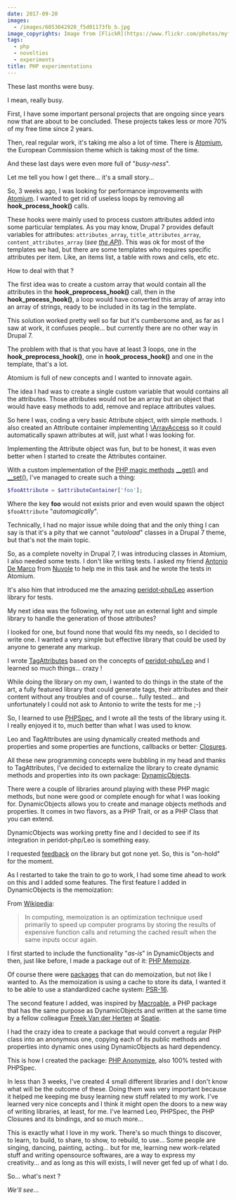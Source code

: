 ```yaml
---
date: 2017-09-20
images:
  - /images/6053042920_f5d01173fb_b.jpg
image_copyrights: Image from [FlickR](https://www.flickr.com/photos/myfuturedotcom/6053042920).
tags:
  - php
  - novelties
  - experiments
title: PHP experimentations
---
```

These last months were busy.

I mean, really busy.

First, I have some important personal projects that are ongoing since years now that are about to be concluded.
These projects takes less or more 70% of my free time since 2 years.

Then, real regular work, it's taking me also a lot of time.
There is [Atomium](https://github.com/ec-europa/atomium), the European Commission theme which is taking most of the time.

And these last days were even more full of "_busy-ness_".

Let me tell you how I get there... it's a small story...

<!--break-->

So, 3 weeks ago, I was looking for performance improvements with [Atomium](https://github.com/ec-europa/atomium). I wanted to get rid of useless loops by removing all **hook_process_hook()** calls.

These hooks were mainly used to process custom attributes added into some particular templates. As you may know, Drupal 7 provides default variables for attributes: `attributes_array`, `title_attributes_array`, `content_attributes_array` (_see [the API](https://api.drupal.org/api/drupal/includes%21theme.inc/function/_template_preprocess_default_variables/7.x)_).
This was ok for most of the templates we had, but there are some templates who requires specific attributes per item. Like, an items list, a table with rows and cells, etc etc.

How to deal with that ?

The first idea was to create a custom array that would contain all the attributes in the **hook_preprocess_hook()** call, then in the **hook_process_hook()**, a loop would have converted this array of array into an array of strings, ready to be included in its tag in the template.

This solution worked pretty well so far but it's cumbersome and, as far as I saw at work, it confuses people... but currently there are no other way in Drupal 7.

The problem with that is that you have at least 3 loops, one in the **hook_preprocess_hook()**, one in **hook_process_hook()** and one in the template, that's a lot.


Atomium is full of new concepts and I wanted to innovate again.


The idea I had was to create a single custom variable that would contains all the attributes. Those attributes would not be an array but an object that would have easy methods to add, remove and replace attributes values.

So here I was, coding a very basic Attribute object, with simple methods. I also created an Attribute container implementing [\ArrayAccess](http://php.net/manual/en/class.arrayaccess.php) so it could automatically spawn attributes at will, just what I was looking for.

Implementing the Attribute object was fun, but to be honest, it was even better when I started to create the Attributes container.

With a custom implementation of the [PHP magic methods](http://php.net/manual/en/language.oop5.magic.php) [__get()](http://php.net/manual/en/language.oop5.overloading.php#object.set) and [__set()](http://php.net/manual/en/language.oop5.overloading.php#object.set), I've managed to create such a thing:

```php
$fooAttribute = $attributeContainer['foo'];
```

Where the key **foo** would not exists prior and even would spawn the object `$fooAttribute` "_automagically_".

Technically, I had no major issue while doing that and the only thing I can say is that it's a pity that we cannot "_autoload_" classes in a Drupal 7 theme, but that's not the main topic.

So, as a complete novelty in Drupal 7, I was introducing classes in Atomium, I also needed some tests. I don't like writing tests.
I asked my friend [Antonio De Marco](https://github.com/ademarco) from [Nuvole](http://nuvole.org/) to help me in this task and he wrote the tests in Atomium.

It's also him that introduced me the amazing [peridot-php/Leo](https://github.com/peridot-php/leo) assertion library for tests.


My next idea was the following, why not use an external light and simple library to handle the generation of those attributes?

I looked for one, but found none that would fits my needs, so I decided to write one. I wanted a very simple but effective library that could be used by anyone to generate any markup.

I wrote [TagAttributes](https://github.com/drupol/tagattributes) based on the concepts of [peridot-php/Leo](https://github.com/peridot-php/leo) and I learned so much things... crazy !

While doing the library on my own, I wanted to do things in the state of the art, a fully featured library that could generate tags, their attributes and their content without any troubles and of course... fully tested... and unfortunately I could not ask to Antonio to write the tests for me ;-)


So, I learned to use [PHPSpec](https://github.com/phpspec/phpspec), and I wrote all the tests of the library using it. I really enjoyed it to, much better than what I was used to know.


Leo and TagAttributes are using dynamically created methods and properties and some properties are functions, callbacks or better: [Closures](http://php.net/manual/en/class.closure.php).

All these new programming concepts were bubbling in my head and thanks to TagAttributes, I've decided to externalize the library to create dynamic methods and properties into its own package: [DynamicObjects](https://github.com/drupol/dynamicobjects).

There were a couple of libraries around playing with these PHP magic methods, but none were good or complete enough for what I was looking for. DynamicObjects allows you to create and manage objects methods and properties. It comes in two flavors, as a PHP Trait, or as a PHP Class that you can extend.


DynamicObjects was working pretty fine and I decided to see if its integration in peridot-php/Leo is something easy.

I requested [feedback](https://github.com/peridot-php/leo/issues/29) on the library but got none yet. So, this is "on-hold" for the moment.


As I restarted to take the train to go to work, I had some time ahead to work on this and I added some features. The first feature I added in DynamicObjects is the memoization:

From [Wikipedia](https://en.wikipedia.org/wiki/Memoization):
> In computing, memoization is an optimization technique used primarily to speed up computer programs by storing the
> results of expensive function calls and returning the cached result when the same inputs occur again.

I first started to include the functionality "_as-is_" in DynamicObjects and then, just like before, I made a package out of it: [PHP Memoize](https://github.com/drupol/memoize).

Of course there were [packages](https://packagist.org/?q=memoize) that can do memoization, but not like I wanted to. As the memoization is using a cache to store its data, I wanted it to be able to use a standardized cache system: [PSR-16](http://www.php-fig.org/psr/psr-16/).


The second feature I added, was inspired by [Macroable](https://github.com/spatie/macroable), a PHP package that has the same purpose as DynamicObjects and written at the same time by a fellow colleague [Freek Van der Herten](https://github.com/freekmurze) at [Spatie](https://spatie.be).

I had the crazy idea to create a package that would convert a regular PHP class into an anonymous one, copying each of its public methods and properties into dynamic ones using DynamicObjects as hard dependency.

This is how I created the package: [PHP Anonymize](https://github.com/drupol/anonymize), also 100% tested with PHPSpec.


In less than 3 weeks, I've created 4 small different libraries and I don't know what will be the outcome of these.
Doing them was very important because it helped me keeping me busy learning new stuff related to my work. I've learned very nice concepts and I think it might open the doors to a new way of writing libraries, at least, for me.
I've learned Leo, PHPSpec, the PHP Closures and its bindings, and so much more...

This is exactly what I love in my work. There's so much things to discover, to learn, to build, to share, to show, to rebuild, to use...
Some people are singing, dancing, painting, acting... but for me, learning new work-related stuff and writing opensource softwares, are a way to express my creativity... and as long as this will exists, I will never get fed up of what I do.


So... what's next ?


_We'll see_...
